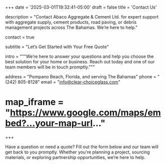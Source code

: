 +++
date = '2025-03-01T19:32:41-05:00'
draft = false
title = 'Contact Us'

description = "Contact Abaco Aggregate & Cement Ltd. for expert support with aggregate supply, cement products, road paving, or debris management projects across The Bahamas. We’re here to help."

contact = true

subtitle = "Let’s Get Started with Your Free Quote"

intro = """We’re here to answer your questions and help you choose the best solution for 
your home or business. Reach out today and one of our team members will be in touch 
promptly."""

address = "Pompano Beach, Florida, and serving The Bahamas"
phone = "(242) 805-8128"
email = "info@clear-choiceglass.com"
# map_iframe = "https://www.google.com/maps/embed?...your-map-url..."

+++

Have a question or need a quote? Fill out the form below and our team will get back to you promptly. Whether you're planning a project, sourcing materials, or exploring partnership opportunities, we’re here to help.